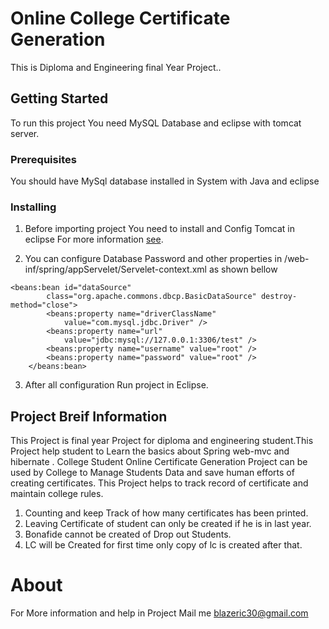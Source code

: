 # Online College Certificate Generation

This is Diploma and Engineering final Year Project..

## Getting Started

To run this project You need MySQL Database and eclipse with tomcat server. 

### Prerequisites

You should have MySql database installed in System with Java and eclipse

### Installing

1. Before importing project You need to install and Config Tomcat in eclipse For more information [see](https://help.eclipse.org/neon/index.jsp?topic=%2Forg.eclipse.stardust.docs.wst%2Fhtml%2Fwst-integration%2Fconfiguration.html).


2. You can configure Database Password and other properties in /web-inf/spring/appServelet/Servelet-context.xml as shown bellow

```
<beans:bean id="dataSource"
		class="org.apache.commons.dbcp.BasicDataSource" destroy-method="close">
		<beans:property name="driverClassName"
			value="com.mysql.jdbc.Driver" />
		<beans:property name="url"
			value="jdbc:mysql://127.0.0.1:3306/test" />
		<beans:property name="username" value="root" />
		<beans:property name="password" value="root" />
	</beans:bean>
```
3. After all configuration Run project in Eclipse.

## Project Breif Information
  This Project is final year Project for diploma and engineering student.This Project help student to Learn the
  basics about Spring web-mvc and hibernate . College Student Online Certificate Generation Project can be used 
  by College to Manage Students Data and save human efforts of creating certificates. This Project helps to track record of certificate
  and maintain college rules.
  
  1. Counting and keep Track of how many certificates has been printed.
  2. Leaving Certificate of student can only be created if he is in last year.
  3. Bonafide cannot be created of Drop out Students.
  4. LC will be Created for first time only copy of lc is created after that.
  
# About
 For More information and help in Project Mail me blazeric30@gmail.com
  
  
  
